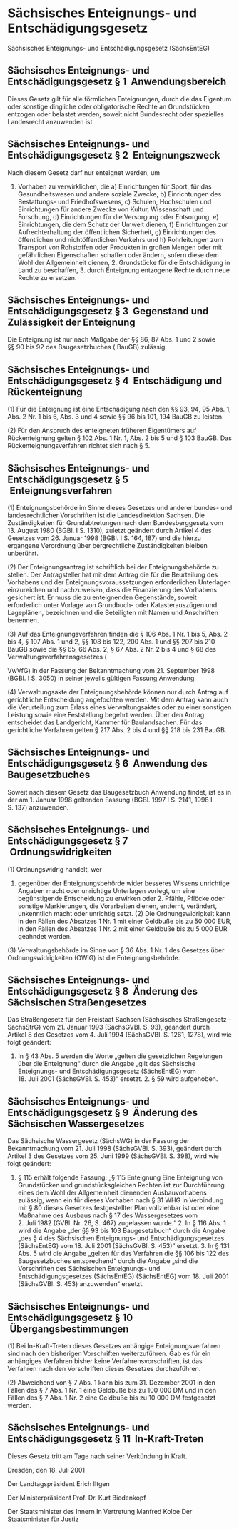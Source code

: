 # Sächsisches Enteignungs- und Entschädigungsgesetz

Sächsisches Enteignungs- und Entschädigungsgesetz (SächsEntEG)

## Sächsisches Enteignungs- und Entschädigungsgesetz § 1  Anwendungsbereich

Dieses Gesetz gilt für alle förmlichen Enteignungen, durch die das Eigentum oder sonstige dingliche oder obligatorische Rechte an Grundstücken entzogen oder belastet werden, soweit nicht Bundesrecht oder spezielles Landesrecht anzuwenden ist.


## Sächsisches Enteignungs- und Entschädigungsgesetz § 2  Enteignungszweck

Nach diesem Gesetz darf nur enteignet werden, um

1. Vorhaben zu verwirklichen, die a) Einrichtungen für Sport, für das Gesundheitswesen und andere soziale Zwecke, b) Einrichtungen des Bestattungs- und Friedhofswesens, c) Schulen, Hochschulen und Einrichtungen für andere Zwecke von Kultur, Wissenschaft und Forschung, d) Einrichtungen für die Versorgung oder Entsorgung, e) Einrichtungen, die dem Schutz der Umwelt dienen, f) Einrichtungen zur Aufrechterhaltung der öffentlichen Sicherheit, g) Einrichtungen des öffentlichen und nichtöffentlichen Verkehrs und h) Rohrleitungen zum Transport von Rohstoffen oder Produkten in großen Mengen oder mit gefährlichen Eigenschaften schaffen oder ändern, sofern diese dem Wohl der Allgemeinheit dienen, 2. Grundstücke für die Entschädigung in Land zu beschaffen, 3. durch Enteignung entzogene Rechte durch neue Rechte zu ersetzen. 
## Sächsisches Enteignungs- und Entschädigungsgesetz § 3  Gegenstand und Zulässigkeit der Enteignung

Die Enteignung ist nur nach Maßgabe der §§ 86, 87 Abs. 1 und 2 sowie §§ 90 bis 92 des 
        Baugesetzbuches (
        BauGB) zulässig.


## Sächsisches Enteignungs- und Entschädigungsgesetz § 4  Entschädigung und Rückenteignung

(1) Für die Enteignung ist eine Entschädigung nach den §§ 93, 94, 95 Abs. 1, Abs. 2 Nr. 1 bis 6, Abs. 3 und 4 sowie §§ 96 bis 101, 194 
        BauGB zu leisten.

(2) Für den Anspruch des enteigneten früheren Eigentümers auf Rückenteignung gelten § 102 Abs. 1 Nr. 1, Abs. 2 bis 5 und § 103 
BauGB. Das Rückenteignungsverfahren richtet sich nach § 5.


## Sächsisches Enteignungs- und Entschädigungsgesetz § 5  Enteignungsverfahren

(1) Enteignungsbehörde im Sinne dieses Gesetzes und anderer bundes- und landesrechtlicher Vorschriften ist die Landesdirektion Sachsen. Die Zuständigkeiten für Grundabtretungen nach dem 
Bundesberggesetz vom 13. August 1980 (BGBl. I S. 1310), zuletzt geändert durch Artikel 4 des Gesetzes vom 26. Januar 1998 (BGBl. I S. 164, 187) und die hierzu ergangene Verordnung über bergrechtliche Zuständigkeiten bleiben unberührt.

(2) Der Enteignungsantrag ist schriftlich bei der Enteignungsbehörde zu stellen. Der Antragsteller hat mit dem Antrag die für die Beurteilung des Vorhabens und der Enteignungsvoraussetzungen erforderlichen Unterlagen einzureichen und nachzuweisen, dass die Finanzierung des Vorhabens gesichert ist. Er muss die zu enteignenden Gegenstände, soweit erforderlich unter Vorlage von Grundbuch- oder Katasterauszügen und Lageplänen, bezeichnen und die Beteiligten mit Namen und Anschriften benennen.

(3) Auf das Enteignungsverfahren finden die § 106 Abs. 1 Nr. 1 bis 5, Abs. 2 bis 4, § 107 Abs. 1 und 2, §§ 108 bis 122, 200 Abs. 1 und §§ 207 bis 210 
        BauGB
 sowie die §§ 65, 66 Abs. 2, § 67 Abs. 2 Nr. 2 bis 4 und § 68 des 
          Verwaltungsverfahrensgesetzes (
        
VwVfG) in der Fassung der Bekanntmachung vom 21. September 1998 (BGBl. I S. 3050) in seiner jeweils gültigen Fassung Anwendung.

(4) Verwaltungsakte der Enteignungsbehörde können nur durch Antrag auf gerichtliche Entscheidung angefochten werden. Mit dem Antrag kann auch die Verurteilung zum Erlass eines Verwaltungsaktes oder zu einer sonstigen Leistung sowie eine Feststellung begehrt werden. Über den Antrag entscheidet das Landgericht, Kammer für Baulandsachen. Für das gerichtliche Verfahren gelten § 217 Abs. 2 bis 4 und §§ 218 bis 231 
BauGB.


## Sächsisches Enteignungs- und Entschädigungsgesetz § 6  Anwendung des Baugesetzbuches

Soweit nach diesem Gesetz das 
          Baugesetzbuch Anwendung findet, ist es in der am 1. Januar 1998 geltenden Fassung (BGBl. 1997 I S. 2141, 1998 I S. 137) anzuwenden.


## Sächsisches Enteignungs- und Entschädigungsgesetz § 7  Ordnungswidrigkeiten

(1) Ordnungswidrig handelt, wer

1. gegenüber der Enteignungsbehörde wider besseres Wissens unrichtige Angaben macht oder unrichtige Unterlagen vorlegt, um eine begünstigende Entscheidung zu erwirken oder 2. Pfähle, Pflöcke oder sonstige Markierungen, die Vorarbeiten dienen, entfernt, verändert, unkenntlich macht oder unrichtig setzt. (2) Die Ordnungswidrigkeit kann in den Fällen des Absatzes 1 Nr. 1 mit einer Geldbuße bis zu 50 000 EUR, in den Fällen des Absatzes 1 Nr. 2 mit einer Geldbuße bis zu 5 000 EUR geahndet werden.

(3) Verwaltungsbehörde im Sinne von § 36 Abs. 1 Nr. 1 des 
          Gesetzes über Ordnungswidrigkeiten (OWiG) ist die Enteignungsbehörde.


## Sächsisches Enteignungs- und Entschädigungsgesetz § 8  Änderung des Sächsischen Straßengesetzes

Das Straßengesetz für den Freistaat Sachsen (Sächsisches Straßengesetz – 
        SächsStrG) vom 21. Januar 1993 (SächsGVBl. S. 93), geändert durch Artikel 8 des Gesetzes vom 4. Juli 1994 (SächsGVBl. S. 1261, 1278), wird wie folgt geändert:

1. In § 43 Abs. 5 werden die Worte „gelten die gesetzlichen Regelungen über die Enteignung“ durch die Angabe „gilt das Sächsische Enteignungs- und Entschädigungsgesetz (SächsEntEG) vom 18. Juli 2001 (SächsGVBl. S. 453)“ ersetzt. 2. § 59 wird aufgehoben. 
## Sächsisches Enteignungs- und Entschädigungsgesetz § 9  Änderung des Sächsischen Wassergesetzes

Das Sächsische Wassergesetz (SächsWG) in der Fassung der Bekanntmachung vom 21. Juli 1998 (SächsGVBl. S. 393), geändert durch Artikel 3 des Gesetzes vom 25. Juni 1999 (SächsGVBl. S. 398), wird wie folgt geändert:

1. § 115 erhält folgende Fassung: „§ 115 
             Enteignung Eine Enteignung von Grundstücken und grundstücksgleichen Rechten ist zur Durchführung eines dem Wohl der Allgemeinheit dienenden Ausbauvorhabens zulässig, wenn ein für dieses Vorhaben nach § 31 WHG in Verbindung mit § 80 dieses Gesetzes festgestellter Plan vollziehbar ist oder eine Maßnahme des Ausbaus nach § 17 des Wassergesetzes vom 2. Juli 1982 (GVBl. Nr. 26, S. 467) zugelassen wurde.“ 2. In § 116 Abs. 1 wird die Angabe „der §§ 93 bis 103 Baugesetzbuch“ durch die Angabe „des § 4 des Sächsischen Enteignungs- und Entschädigungsgesetzes (SächsEntEG) vom 18. Juli 2001 (SächsGVBl. S. 453)“ ersetzt. 3. In § 131 Abs. 5 wird die Angabe „gelten für das Verfahren die §§ 106 bis 122 des Baugesetzbuches entsprechend“ durch die Angabe „sind die Vorschriften des Sächsischen Enteignungs- und Entschädigungsgesetzes (SächsEntEG) (SächsEntEG) vom 18. Juli 2001 (SächsGVBl. S. 453) anzuwenden“ ersetzt. 
## Sächsisches Enteignungs- und Entschädigungsgesetz § 10  Übergangsbestimmungen

(1) Bei In-Kraft-Treten dieses Gesetzes anhängige Enteignungsverfahren sind nach den bisherigen Vorschriften weiterzuführen. Gab es für ein anhängiges Verfahren bisher keine Verfahrensvorschriften, ist das Verfahren nach den Vorschriften dieses Gesetzes durchzuführen.

(2) Abweichend von § 7 Abs. 1 kann bis zum 31. Dezember 2001 in den Fällen des § 7 Abs. 1 Nr. 1 eine Geldbuße bis zu 100 000 DM und in den Fällen des § 7 Abs. 1 Nr. 2 eine Geldbuße bis zu 10 000 DM festgesetzt werden.


## Sächsisches Enteignungs- und Entschädigungsgesetz § 11  In-Kraft-Treten

Dieses Gesetz tritt am Tage nach seiner Verkündung in Kraft.

Dresden, den 18. Juli 2001

Der Landtagspräsident 
           Erich Iltgen

Der Ministerpräsident 
           Prof. Dr. Kurt Biedenkopf

Der Staatsminister des Innern 
           In Vertretung 
           Manfred Kolbe 
           Der Staatsminister für Justiz

